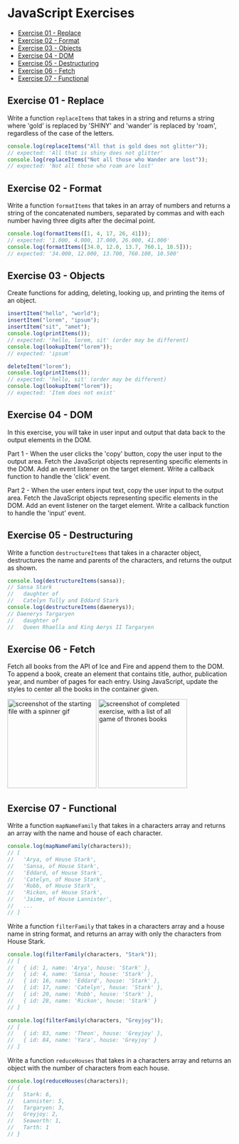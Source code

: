 # JavaScript Exercises

- [Exercise 01 - Replace](#ex01)
- [Exercise 02 - Format](#ex02)
- [Exercise 03 - Objects](#ex03)
- [Exercise 04 - DOM](#ex04)
- [Exercise 05 - Destructuring](#ex05)
- [Exercise 06 - Fetch](#ex06)
- [Exercise 07 - Functional](#ex07)

## <a id="ex01"></a> Exercise 01 - Replace

Write a function `replaceItems` that takes in a string and returns a string where 'gold' is replaced by 'SHINY' and 'wander' is replaced by 'roam', regardless of the case of the letters.

```javascript
console.log(replaceItems("All that is gold does not glitter"));
// expected: 'All that is shiny does not glitter'
console.log(replaceItems("Not all those who Wander are lost"));
// expected: 'Not all those who roam are lost'
```

## <a id="ex02"></a> Exercise 02 - Format

Write a function `formatItems` that takes in an array of numbers and returns a string of the concatenated numbers, separated by commas and with each number having three digits after the decimal point.

```javascript
console.log(formatItems([1, 4, 17, 26, 41]));
// expected: '1.000, 4.000, 17.000, 26.000, 41.000'
console.log(formatItems([34.0, 12.0, 13.7, 760.1, 10.5]));
// expected: '34.000, 12.000, 13.700, 760.100, 10.500'
```

## <a id="ex03"></a> Exercise 03 - Objects

Create functions for adding, deleting, looking up, and printing the items of an object.

```javascript
insertItem("hello", "world");
insertItem("lorem", "ipsum");
insertItem("sit", "amet");
console.log(printItems());
// expected: 'hello, lorem, sit' (order may be different)
console.log(lookupItem("lorem"));
// expected: 'ipsum'

deleteItem("lorem");
console.log(printItems());
// expected: 'hello, sit' (order may be different)
console.log(lookupItem("lorem"));
// expected: 'Item does not exist'
```

## <a id="ex04"></a> Exercise 04 - DOM

In this exercise, you will take in user input and output that data back to the output elements in the DOM.

Part 1 - When the user clicks the 'copy' button, copy the user input to the output area. Fetch the JavaScript objects representing specific elements in the DOM. Add an event listener on the target element. Write a callback function to handle the 'click' event.

Part 2 - When the user enters input text, copy the user input to the output area. Fetch the JavaScript objects representing specific elements in the DOM. Add an event listener on the target element. Write a callback function to handle the 'input' event.

## <a id="ex05"></a> Exercise 05 - Destructuring

Write a function `destructureItems` that takes in a character object, destructures the name and parents of the characters, and returns the output as shown.

```javascript
console.log(destructureItems(sansa));
// Sansa Stark
//   daughter of
//   Catelyn Tully and Eddard Stark
console.log(destructureItems(daenerys));
// Daenerys Targaryen
//   daughter of
//   Queen Rhaella and King Aerys II Targaryen
```

## <a id="ex06"></a> Exercise 06 - Fetch

Fetch all books from the API of Ice and Fire and append them to the DOM. To append a book, create an element that contains title, author, publication year, and number of pages for each entry. Using JavaScript, update the styles to center all the books in the container given.

<img src="../_assets/javascript-exercises/javascript-ex06-fetch-01.png" height=200 alt="screenshot of the starting file with a spinner gif">
<img src="../_assets/javascript-exercises/javascript-ex06-fetch-02.png" height=200 alt="screenshot of completed exercise, with a list of all game of thrones books">

## <a id="ex07"></a> Exercise 07 - Functional

Write a function `mapNameFamily` that takes in a characters array and returns an array with the name and house of each character.

```javascript
console.log(mapNameFamily(characters));
// [
//   'Arya, of House Stark',
//   'Sansa, of House Stark',
//   'Eddard, of House Stark',
//   'Catelyn, of House Stark',
//   'Robb, of House Stark',
//   'Rickon, of House Stark',
//   'Jaime, of House Lannister',
//   ...
// ]
```

Write a function `filterFamily` that takes in a characters array and a house name in string format, and returns an array with only the characters from House Stark.

```javascript
console.log(filterFamily(characters, "Stark"));
// [
//   { id: 1, name: 'Arya', house: 'Stark' },
//   { id: 4, name: 'Sansa', house: 'Stark' },
//   { id: 16, name: 'Eddard', house: 'Stark' },
//   { id: 17, name: 'Catelyn', house: 'Stark' },
//   { id: 20, name: 'Robb', house: 'Stark' },
//   { id: 28, name: 'Rickon', house: 'Stark' }
// ]

console.log(filterFamily(characters, "Greyjoy"));
// [
//   { id: 83, name: 'Theon', house: 'Greyjoy' },
//   { id: 84, name: 'Yara', house: 'Greyjoy' }
// ]
```

Write a function `reduceHouses` that takes in a characters array and returns an object with the number of characters from each house.

```javascript
console.log(reduceHouses(characters));
// {
//   Stark: 6,
//   Lannister: 5,
//   Targaryen: 3,
//   Greyjoy: 2,
//   Seaworth: 1,
//   Tarth: 1
// }
```
